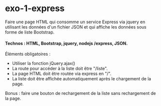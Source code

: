 # exo-1-express

Faire une page HTML qui consomme un service Express via jquery en utilisant les données d'un fichier JSON et qui affiche les données sous forme de liste Bootstrap.
#### Technos : HTML, Bootstrap, jquery, nodejs /express, JSON.

Éléments obligatoires :
* Utiliser la fonction jQuery.ajax()
* La route pour accéder à la liste doit être "/liste".
* La page HTML doit être routée via express en "/".
* La liste doit être affichée automatiquement après le chargement de la page. 

Bonus : faire une bouton de rechargement de la liste sans rechargement de la page. 

